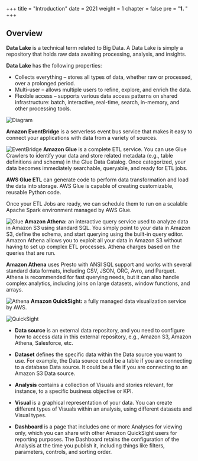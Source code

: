 +++
title = "Introduction"
date = 2021
weight = 1
chapter = false
pre = "<b>1. </b>"
+++

## Overview

**Data Lake** is a technical term related to Big Data. A Data Lake is simply a repository that holds raw data awaiting processing, analysis, and insights.

**Data Lake** has the following properties:

- Collects everything – stores all types of data, whether raw or processed, over a prolonged period.
- Multi-user – allows multiple users to refine, explore, and enrich the data.
- Flexible access – supports various data access patterns on shared infrastructure: batch, interactive, real-time, search, in-memory, and other processing tools.

![Diagram](/images/Datalake.drawio.png?width=90pc)

**Amazon EventBridge** is a serverless event bus service that makes it easy to connect your applications with data from a variety of sources.

![EventBridge](/images/1/eventbridge.jpeg?width=10pc)
**Amazon Glue** is a complete ETL service. You can use Glue Crawlers to identify your data and store related metadata (e.g., table definitions and schema) in the Glue Data Catalog. Once categorized, your data becomes immediately searchable, queryable, and ready for ETL jobs.

**AWS Glue ETL** can generate code to perform data transformation and load the data into storage. AWS Glue is capable of creating customizable, reusable Python code.

Once your ETL Jobs are ready, we can schedule them to run on a scalable Apache Spark environment managed by AWS Glue.

![Glue](/images/1/glue.png?width=10pc)
**Amazon Athena:** an interactive query service used to analyze data in Amazon S3 using standard SQL. You simply point to your data in Amazon S3, define the schema, and start querying using the built-in query editor. Amazon Athena allows you to exploit all your data in Amazon S3 without having to set up complex ETL processes. Athena charges based on the queries that are run.

**Amazon Athena** uses Presto with ANSI SQL support and works with several standard data formats, including CSV, JSON, ORC, Avro, and Parquet. Athena is recommended for fast querying needs, but it can also handle complex analytics, including joins on large datasets, window functions, and arrays.

![Athena](/images/1/athena.png?width=10pc)
**Amazon QuickSight:** a fully managed data visualization service by AWS.

![QuickSight](/images/1/quicksight.jpeg?width=10pc)

- **Data source** is an external data repository, and you need to configure how to access data in this external repository, e.g., Amazon S3, Amazon Athena, Salesforce, etc.

- **Dataset** defines the specific data within the Data source you want to use. For example, the Data source could be a table if you are connecting to a database Data source. It could be a file if you are connecting to an Amazon S3 Data source.

- **Analysis** contains a collection of Visuals and stories relevant, for instance, to a specific business objective or KPI.

- **Visual** is a graphical representation of your data. You can create different types of Visuals within an analysis, using different datasets and Visual types.

- **Dashboard** is a page that includes one or more Analyses for viewing only, which you can share with other Amazon QuickSight users for reporting purposes. The Dashboard retains the configuration of the Analysis at the time you publish it, including things like filters, parameters, controls, and sorting order.
